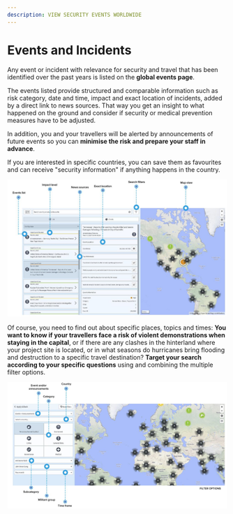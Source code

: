 ```yaml
---
description: VIEW SECURITY EVENTS WORLDWIDE
---
```


# Events and Incidents

Any event or incident with relevance for security and travel that has been identified over the past years is listed on the **global events page**.

The events listed provide structured and comparable information such as risk category, date and time, impact and exact location of incidents, added by a direct link to news sources. That way you get an insight to what happened on the ground and consider if security or medical prevention measures have to be adjusted.

In addition, you and your travellers will be alerted by announcements of future events so you can **minimise the risk and prepare your staff in advance**.

If you are interested in specific countries, you can save them as favourites and can receive "security information" if anything happens in the country.

![](../.gitbook/assets/global-events-list%20%282%29.JPG)

Of course, you need to find out about specific places, topics and times: **You want to know if your travellers face a risk of violent demonstrations when staying in the capital**, or if there are any clashes in the hinterland where your project site is located, or in what seasons do hurricanes bring flooding and destruction to a specific travel destination? **Target your search according to your specific questions** using and combining the multiple filter options.

![](../.gitbook/assets/global-events-list_2.JPG)

